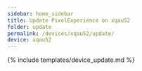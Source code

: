 ```yaml
---
sidebar: home_sidebar
title: Update PixelExperience on xqau52
folder: update
permalink: /devices/xqau52/update/
device: xqau52
---
```

{% include templates/device_update.md %}
